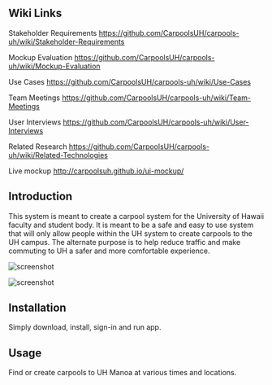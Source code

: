 Wiki Links
-------------

Stakeholder Requirements
https://github.com/CarpoolsUH/carpools-uh/wiki/Stakeholder-Requirements

Mockup Evaluation
https://github.com/CarpoolsUH/carpools-uh/wiki/Mockup-Evaluation

Use Cases
https://github.com/CarpoolsUH/carpools-uh/wiki/Use-Cases

Team Meetings
https://github.com/CarpoolsUH/carpools-uh/wiki/Team-Meetings

User Interviews
https://github.com/CarpoolsUH/carpools-uh/wiki/User-Interviews

Related Research
https://github.com/CarpoolsUH/carpools-uh/wiki/Related-Technologies

Live mockup
http://carpoolsuh.github.io/ui-mockup/

Introduction
--------------

This system is meant to create a carpool system for the University of Hawaii faculty and student body. It is meant to be a safe and easy to use system that will only allow people within the UH system to create carpools to the UH campus. The alternate purpose is to help reduce traffic and make commuting to UH a safer and more comfortable experience.

![screenshot](https://raw.github.com/CarpoolsUH/ui-mockup/gh-pages/img/cover.png)

![screenshot](https://raw.github.com/CarpoolsUH/ui-mockup/gh-pages/img/main.png)


Installation
-------------

Simply download, install, sign-in and run app.

Usage
--------------
Find or create carpools to UH Manoa at various times and locations.

